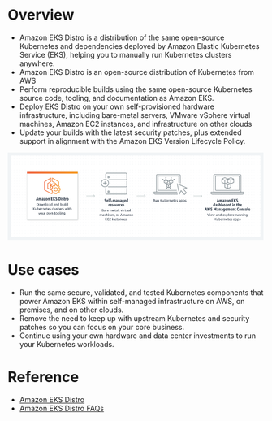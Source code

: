 # Overview
+ Amazon EKS Distro is a distribution of the same open-source Kubernetes and dependencies deployed by Amazon Elastic Kubernetes Service (EKS), helping you to manually run Kubernetes clusters anywhere. 
+ Amazon EKS Distro is an open-source distribution of Kubernetes from AWS
+ Perform reproducible builds using the same open-source Kubernetes source code, tooling, and documentation as Amazon EKS.
+ Deploy EKS Distro on your own self-provisioned hardware infrastructure, including bare-metal servers, VMware vSphere virtual machines, Amazon EC2 instances, and infrastructure on other clouds
+ Update your builds with the latest security patches, plus extended support in alignment with the Amazon EKS Version Lifecycle Policy.

![amazon_eks_distro](./images/amazon_eks_distro.png)
# Use cases
+ Run the same secure, validated, and tested Kubernetes components that power Amazon EKS within self-managed infrastructure on AWS, on premises, and on other clouds.
+ Remove the need to keep up with upstream Kubernetes and security patches so you can focus on your core business.
+ Continue using your own hardware and data center investments to run your Kubernetes workloads.
# Reference
+ [Amazon EKS Distro](https://aws.amazon.com/eks/eks-distro/)
+ [Amazon EKS Distro FAQs](https://aws.amazon.com/eks/eks-distro/faqs/?pg=ln&sec=hs)